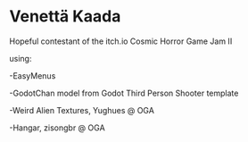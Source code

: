 # Venettä Kaada
Hopeful contestant of the itch.io Cosmic Horror Game Jam II

using:

-EasyMenus

-GodotChan model from Godot Third Person Shooter template

-Weird Alien Textures, Yughues @ OGA

-Hangar, zisongbr @ OGA 
